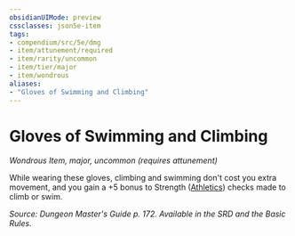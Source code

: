 ```yaml
---
obsidianUIMode: preview
cssclasses: json5e-item
tags:
- compendium/src/5e/dmg
- item/attunement/required
- item/rarity/uncommon
- item/tier/major
- item/wondrous
aliases: 
- "Gloves of Swimming and Climbing"
---
```

# Gloves of Swimming and Climbing
*Wondrous Item, major, uncommon (requires attunement)*  


While wearing these gloves, climbing and swimming don't cost you extra movement, and you gain a +5 bonus to Strength ([Athletics](z_compendium/rules/skills.md#Athletics)) checks made to climb or swim.

*Source: Dungeon Master's Guide p. 172. Available in the SRD and the Basic Rules.*
